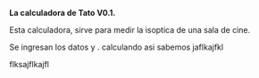 
<b> La calculadora de Tato V0.1. </b>

Esta calculadora, sirve para medir la isoptica de una sala de cine.

Se ingresan los datos y . calculando asi sabemos jaflkajfkl

flksajflkajfl
